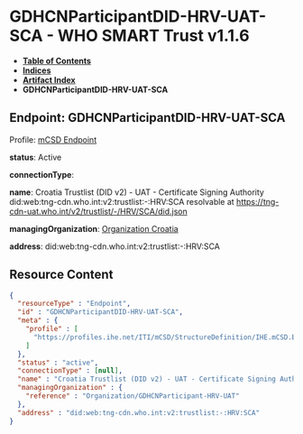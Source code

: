 # GDHCNParticipantDID-HRV-UAT-SCA - WHO SMART Trust v1.1.6

* [**Table of Contents**](toc.md)
* [**Indices**](indices.md)
* [**Artifact Index**](artifacts.md)
* **GDHCNParticipantDID-HRV-UAT-SCA**

## Endpoint: GDHCNParticipantDID-HRV-UAT-SCA

Profile: [mCSD Endpoint](https://profiles.ihe.net/ITI/mCSD/4.0.0/StructureDefinition-IHE.mCSD.Endpoint.html)

**status**: Active

**connectionType**: 

**name**: Croatia Trustlist (DID v2) - UAT - Certificate Signing Authority did:web:tng-cdn.who.int:v2:trustlist:-:HRV:SCA resolvable at https://tng-cdn-uat.who.int/v2/trustlist/-/HRV/SCA/did.json

**managingOrganization**: [Organization Croatia](Organization-GDHCNParticipant-HRV-UAT.md)

**address**: did:web:tng-cdn.who.int:v2:trustlist:-:HRV:SCA



## Resource Content

```json
{
  "resourceType" : "Endpoint",
  "id" : "GDHCNParticipantDID-HRV-UAT-SCA",
  "meta" : {
    "profile" : [
      "https://profiles.ihe.net/ITI/mCSD/StructureDefinition/IHE.mCSD.Endpoint"
    ]
  },
  "status" : "active",
  "connectionType" : [null],
  "name" : "Croatia Trustlist (DID v2) - UAT - Certificate Signing Authority\ndid:web:tng-cdn.who.int:v2:trustlist:-:HRV:SCA\nresolvable at https://tng-cdn-uat.who.int/v2/trustlist/-/HRV/SCA/did.json",
  "managingOrganization" : {
    "reference" : "Organization/GDHCNParticipant-HRV-UAT"
  },
  "address" : "did:web:tng-cdn.who.int:v2:trustlist:-:HRV:SCA"
}

```
